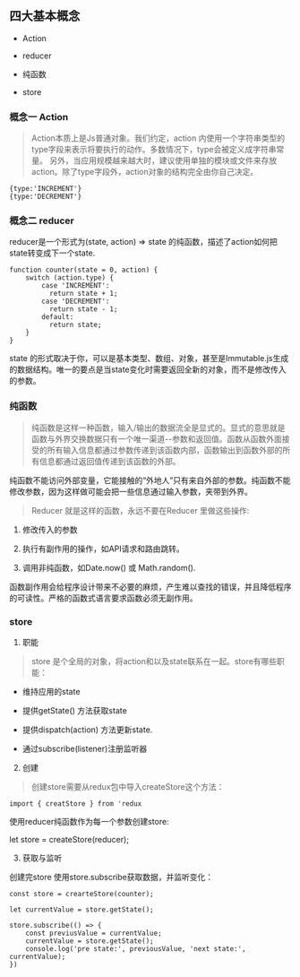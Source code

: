 ## 四大基本概念

- Action

- reducer

- 纯函数

- store

### 概念一 Action

> Action本质上是Js普通对象。我们约定，action 内使用一个字符串类型的type字段来表示将要执行的动作。多数情况下，type会被定义成字符串常量。
另外，当应用规模越来越大时，建议使用单独的模块或文件来存放action。除了type字段外，action对象的结构完全由你自己决定。

```
{type:'INCREMENT'}
{type:'DECREMENT'}
```

### 概念二 reducer

reducer是一个形式为(state, action) => state 的纯函数，描述了action如何把state转变成下一个state.

```
function counter(state = 0, action) {
    switch (action.type) {
        case 'INCREMENT':
          return state + 1;
        case 'DECREMENT':
          return state - 1;
        default:
          return state;
    }
}
```

state 的形式取决于你，可以是基本类型、数组、对象，甚至是Immutable.js生成的数据结构。唯一的要点是当state变化时需要返回全新的对象，而不是修改传入的参数。

### 纯函数

> 纯函数是这样一种函数，输入/输出的数据流全是显式的。显式的意思就是函数与外界交换数据只有一个唯一渠道--参数和返回值。函数从函数外面接受的所有输入信息都通过参数传递到该函数内部，函数输出到函数外部的所有信息都通过返回值传递到该函数的外部。

纯函数不能访问外部变量，它能接触的“外地人”只有来自外部的参数。纯函数不能修改参数，因为这样做可能会把一些信息通过输入参数，夹带到外界。

> Reducer 就是这样的函数，永远不要在Reducer 里做这些操作:

1. 修改传入的参数

2. 执行有副作用的操作，如API请求和路由跳转。

3. 调用非纯函数，如Date.now() 或 Math.random().

函数副作用会给程序设计带来不必要的麻烦，产生难以查找的错误，并且降低程序的可读性。严格的函数式语言要求函数必须无副作用。


### store

1. 职能
   
> store 是个全局的对象，将action和以及state联系在一起。store有哪些职能：

- 维持应用的state

- 提供getState() 方法获取state

- 提供dispatch(action) 方法更新state.

- 通过subscribe(listener)注册监听器

2. 创建

> 创建store需要从redux包中导入createStore这个方法：

```
import { creatStore } from 'redux
```

使用reducer纯函数作为每一个参数创建store:

let store = createStore(reducer);

3. 获取与监听

创建完store 使用store.subscribe获取数据，并监听变化：

```
const store = crearteStore(counter);

let currentValue = store.getState();

store.subscribe(() => {
    const previusValue = currentValue;
    currentValue = store.getState();
    console.log('pre state:', previousValue, 'next state:', currentValue);
})
```
